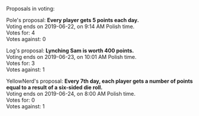 Proposals in voting:

Pole's proposal: **Every player gets 5 points each day.**  
Voting ends on 2019-06-22, on 9:14 AM Polish time.  
Votes for: 4  
Votes against: 0

Log's proposal: **Lynching Sam is worth 400 points.**  
Voting ends on 2019-06-23, on 10:01 AM Polish time.  
Votes for: 3  
Votes against: 1

YellowNerd's proposal: **Every 7th day, each player gets a number of points equal to a result of a six-sided die roll.**  
Voting ends on 2019-06-24, on 8:00 AM Polish time.  
Votes for: 0  
Votes against: 1
